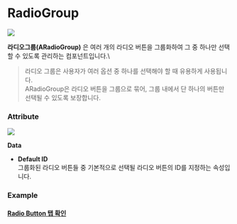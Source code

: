 # RadioGroup

![](https://wikidocs.net/images/page/24830/radiogroup-comp-00.png)

**라디오그룹(ARadioGroup)** 은 여러 개의 라디오 버튼을 그룹화하여 그 중 하나만 선택할 수 있도록 관리하는 컴포넌트입니다.\


> 라디오 그룹은 사용자가 여러 옵션 중 하나를 선택해야 할 때 유용하게 사용됩니다.\
> ARadioGroup은 라디오 버튼을 그룹으로 묶어, 그룹 내에서 단 하나의 버튼만 선택될 수 있도록 보장합니다.

### Attribute

![](https://wikidocs.net/images/page/24830/rg.png)

**Data**

* **Default ID**\
  그룹화된 라디오 버튼들 중 기본적으로 선택될 라디오 버튼의 ID를 지정하는 속성입니다.

### Example

#### [Radio Button 탭 확인](<05  Radio Button.md>)
